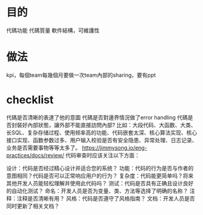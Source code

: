 

# 目的

代碼功能
代碼質量
軟件結構，可維護性

# 做法

kpi，每個team每幾個月要做一次team內部的sharing，要有ppt

# checklist

代碼是否清晰的表達了他的意圖
代碼是否對邊界情況做了error handling
代碼是否封裝好內部狀態，讓外部不能直接訪問內部?
比如：大段代码、大函数、大类、长SQL、复杂存储过程、使用频率高的功能、代码嵌套太深、核心算法实现、核心接口实现、函数参数过多、用户输入校验是否有安全隐患、异常处理、日志记录、业务是否需要事物等等太多了。
https://jimmysong.io/eng-practices/docs/review/
代码审查时应该关注以下方面：

设计：代码是否经过精心设计并适合您的系统？
功能：代码的行为是否与作者的意图相同？代码是否可以正常响应用户的行为？
复杂度：代码能更简单吗？将来其他开发人员能轻松理解并使用此代码吗？
测试：代码是否具有正确且设计良好的自动化测试？
命名：开发人员是否为变量、类、方法等选择了明确的名称？
注释：注释是否清晰有用？
风格：代码是否遵守了风格指南？
文档：开发人员是否同时更新了相关文档？